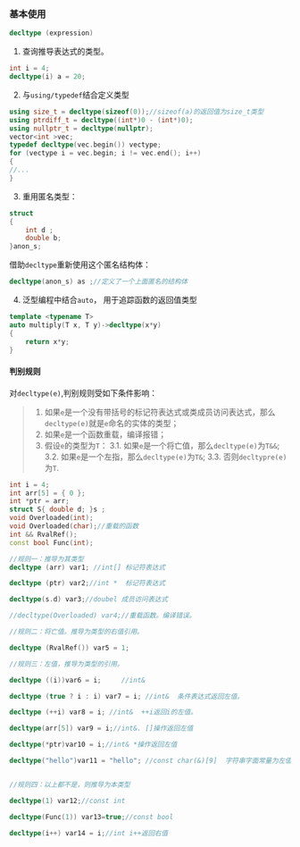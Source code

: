 ### 基本使用
```cpp
decltype (expression)
```
1. 查询推导表达式的类型。
```cpp
int i = 4;
decltype(i) a = 20;
```
2. 与`using/typedef`结合定义类型
```cpp
using size_t = decltype(sizeof(0));//sizeof(a)的返回值为size_t类型
using ptrdiff_t = decltype((int*)0 - (int*)0);
using nullptr_t = decltype(nullptr);
vector<int >vec;
typedef decltype(vec.begin()) vectype;
for (vectype i = vec.begin; i != vec.end(); i++)
{
//...
}
```
3. 重用匿名类型：
```cpp
struct 
{
    int d ;
    double b;
}anon_s;
```
借助`decltype`重新使用这个匿名结构体：
```cpp
decltype(anon_s) as ;//定义了一个上面匿名的结构体
```

4. 泛型编程中结合`auto`， 用于追踪函数的返回值类型
```cpp
template <typename T>
auto multiply(T x, T y)->decltype(x*y)
{
	return x*y;
}
```
#### 判别规则
对`decltype(e)`,判别规则受如下条件影响：
> 1. 如果`e`是一个没有带括号的标记符表达式或类成员访问表达式，那么`decltype(e)`就是`e`命名的实体的类型；
> 2. 如果`e`是一个函数重载，编译报错；
> 3. 假设`e`的类型为`T`：
> 3.1. 如果`e`是一个将亡值，那么`decltype(e)`为`T&&`;
> 3.2. 如果`e`是一个左指，那么`decltype(e)`为`T&`;
> 3.3. 否则`decltypre(e)`为`T`.

```cpp
int i = 4;
int arr[5] = { 0 };
int *ptr = arr;
struct S{ double d; }s ;
void Overloaded(int);
void Overloaded(char);//重载的函数
int && RvalRef();
const bool Func(int);

//规则一：推导为其类型
decltype (arr) var1; //int[] 标记符表达式

decltype (ptr) var2;//int *  标记符表达式

decltype(s.d) var3;//doubel 成员访问表达式

//decltype(Overloaded) var4;//重载函数。编译错误。

//规则二：将亡值。推导为类型的右值引用。

decltype (RvalRef()) var5 = 1;

//规则三：左值，推导为类型的引用。

decltype ((i))var6 = i;     //int&

decltype (true ? i : i) var7 = i; //int&  条件表达式返回左值。

decltype (++i) var8 = i; //int&  ++i返回i的左值。

decltype(arr[5]) var9 = i;//int&. []操作返回左值

decltype(*ptr)var10 = i;//int& *操作返回左值

decltype("hello")var11 = "hello"; //const char(&)[9]  字符串字面常量为左值，且为const左值。


//规则四：以上都不是，则推导为本类型

decltype(1) var12;//const int

decltype(Func(1)) var13=true;//const bool

decltype(i++) var14 = i;//int i++返回右值
```


